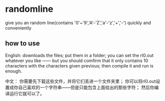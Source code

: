 # randomline
give you an random line(contains '0'~'9','A'-'Z','a'-'z','+','-') quickly and conveniently

## how to use
English:
downloads the files;
put them in a folder;
you can set the rl0.out whatever you like —— but you should comfirm that it only contains 10 characters with the characters given previous;
then compile it and run is enough.

中文：
你需要先下载这些文件，并将它们丢进一个文件夹里；
你可以将rl0.out设置成你自己喜欢的一个字符串——但是只能包含上面给出的那些字符；
然后你编译运行它就可以了。
